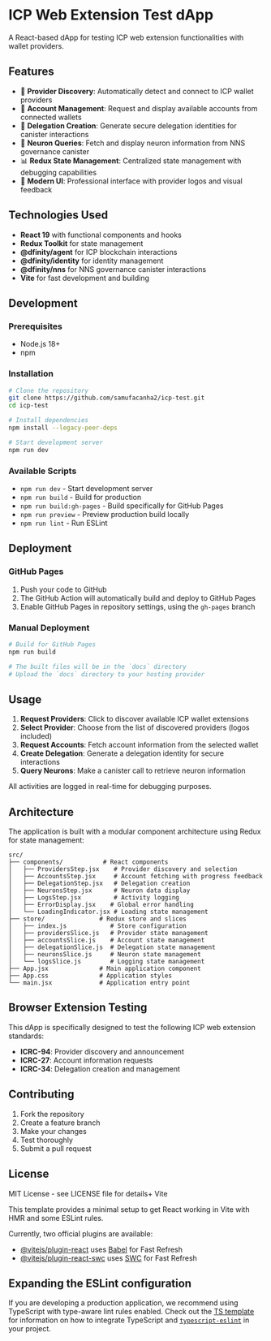 # ICP Web Extension Test dApp

A React-based dApp for testing ICP web extension functionalities with wallet providers.

## Features

- 🔗 **Provider Discovery**: Automatically detect and connect to ICP wallet providers
- 👛 **Account Management**: Request and display available accounts from connected wallets
- 🔐 **Delegation Creation**: Generate secure delegation identities for canister interactions
- 🧠 **Neuron Queries**: Fetch and display neuron information from NNS governance canister
- 📊 **Redux State Management**: Centralized state management with debugging capabilities
- 🎨 **Modern UI**: Professional interface with provider logos and visual feedback

## Technologies Used

- **React 19** with functional components and hooks
- **Redux Toolkit** for state management
- **@dfinity/agent** for ICP blockchain interactions
- **@dfinity/identity** for identity management
- **@dfinity/nns** for NNS governance canister interactions
- **Vite** for fast development and building

## Development

### Prerequisites

- Node.js 18+ 
- npm

### Installation

```bash
# Clone the repository
git clone https://github.com/samufacanha2/icp-test.git
cd icp-test

# Install dependencies
npm install --legacy-peer-deps

# Start development server
npm run dev
```

### Available Scripts

- `npm run dev` - Start development server
- `npm run build` - Build for production
- `npm run build:gh-pages` - Build specifically for GitHub Pages
- `npm run preview` - Preview production build locally
- `npm run lint` - Run ESLint

## Deployment

### GitHub Pages

1. Push your code to GitHub
2. The GitHub Action will automatically build and deploy to GitHub Pages
3. Enable GitHub Pages in repository settings, using the `gh-pages` branch

### Manual Deployment

```bash
# Build for GitHub Pages
npm run build

# The built files will be in the `docs` directory
# Upload the `docs` directory to your hosting provider
```

## Usage

1. **Request Providers**: Click to discover available ICP wallet extensions
2. **Select Provider**: Choose from the list of discovered providers (logos included)
3. **Request Accounts**: Fetch account information from the selected wallet
4. **Create Delegation**: Generate a delegation identity for secure interactions  
5. **Query Neurons**: Make a canister call to retrieve neuron information

All activities are logged in real-time for debugging purposes.

## Architecture

The application is built with a modular component architecture using Redux for state management:

```
src/
├── components/           # React components
│   ├── ProvidersStep.jsx    # Provider discovery and selection
│   ├── AccountsStep.jsx     # Account fetching with progress feedback
│   ├── DelegationStep.jsx   # Delegation creation
│   ├── NeuronsStep.jsx      # Neuron data display
│   ├── LogsStep.jsx         # Activity logging
│   ├── ErrorDisplay.jsx    # Global error handling
│   └── LoadingIndicator.jsx # Loading state management
├── store/               # Redux store and slices
│   ├── index.js            # Store configuration
│   ├── providersSlice.js   # Provider state management
│   ├── accountsSlice.js    # Account state management
│   ├── delegationSlice.js  # Delegation state management
│   ├── neuronsSlice.js     # Neuron state management
│   └── logsSlice.js        # Logging state management
├── App.jsx              # Main application component
├── App.css              # Application styles
└── main.jsx             # Application entry point
```

## Browser Extension Testing

This dApp is specifically designed to test the following ICP web extension standards:

- **ICRC-94**: Provider discovery and announcement
- **ICRC-27**: Account information requests  
- **ICRC-34**: Delegation creation and management

## Contributing

1. Fork the repository
2. Create a feature branch
3. Make your changes
4. Test thoroughly
5. Submit a pull request

## License

MIT License - see LICENSE file for details+ Vite

This template provides a minimal setup to get React working in Vite with HMR and some ESLint rules.

Currently, two official plugins are available:

- [@vitejs/plugin-react](https://github.com/vitejs/vite-plugin-react/blob/main/packages/plugin-react) uses [Babel](https://babeljs.io/) for Fast Refresh
- [@vitejs/plugin-react-swc](https://github.com/vitejs/vite-plugin-react/blob/main/packages/plugin-react-swc) uses [SWC](https://swc.rs/) for Fast Refresh

## Expanding the ESLint configuration

If you are developing a production application, we recommend using TypeScript with type-aware lint rules enabled. Check out the [TS template](https://github.com/vitejs/vite/tree/main/packages/create-vite/template-react-ts) for information on how to integrate TypeScript and [`typescript-eslint`](https://typescript-eslint.io) in your project.
